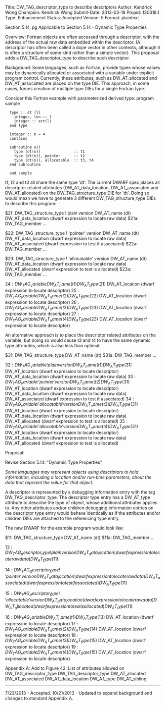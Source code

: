 Title:       DW_TAG_descriptor_type to describe descriptors
Author:      Kendrick Wong
Champion:    Kendrick Wong
Submit-Date: 2013-03-18
Propid:      130318.1
Type:        Enhancement
Status:      Accepted
Version:     5
Format:      plaintext

Section 5.14, pg 
Applicable to Section 5.14 - Dynamic Type Properties

Overview:
Fortran objects are often accessed through a descriptor, with the address of the actual 
raw data embedded within the descriptor. (A descriptor has often been called a dope vector
in other contexts, although it is often a structure of some kind rather than a simple vector).
This proposal adds a DW_TAG_descriptor_type to describe such descriptor.

Background:
Some languages, such as Fortran, provide types whose values may be dynamically allocated or 
associated with a variable under explicit program control. Currently, these attributes, such 
as DW_AT_allocated and DW_AT_associated are placed on the type DIE.  This approach, in some
cases, forces creation of multiple type DIEs for a single Fortran type.

Consider this Fortran example with parameterized derived type:
      program sample

      type :: dt (l)
        integer, len :: l
        integer :: arr(l)
      end type

      integer :: n = 4
      contains

      subroutine s()
        type (dt(n))               :: t1
        type (dt(n)), pointer      :: t2
        type (dt(n)), allocatable  :: t3, t4
      end subroutine

      end sample

t1, t2 and t3 all share the same type 'dt'.  The current DWARF spec places all descriptor 
related attributes (DW_AT_data_location, DW_AT_associated and DW_AT_allocated) on the 
DW_TAG_structure_type DIE for 'dt'.  Doing so would mean we have to generate 3 different 
DW_TAG_structure_type DIEs to describe this program:

$21: DW_TAG_structure_type                      ! plain version
      DW_AT_name (dt)
      DW_AT_data_location (dwarf expression to locate raw data)
$21a:  DW_TAG_member ...
     
$22: DW_TAG_structure_type                      ! 'pointer' version
      DW_AT_name (dt)
      DW_AT_data_location (dwarf expression to locate raw data)
      DW_AT_associated (dwarf expression to test if associated)
$22a:  DW_TAG_member ...

$23: DW_TAG_structure_type                      ! 'allocatable' version
      DW_AT_name (dt)
      DW_AT_data_location (dwarf expression to locate raw data)
      DW_AT_allocated (dwarf expression to test is allocated)
$23a:  DW_TAG_member ...

$24: DW_TAG_variable
      DW_AT_name (t1)
      DW_AT_type ($21)
      DW_AT_location (dwarf expression to locate descriptor)
$25: DW_TAG_variable
      DW_AT_name (t2)
      DW_AT_type ($22)
      DW_AT_location (dwarf expression to locate descriptor)
$26: DW_TAG_variable
      DW_AT_name (t3)
      DW_AT_type ($23)
      DW_AT_location (dwarf expression to locate descriptor)
$27: DW_TAG_variable
      DW_AT_name (t4)
      DW_AT_type ($23)
      DW_AT_location (dwarf expression to locate descriptor)

An alternative approach is to place the descriptor related attributes on 
the variable, but doing so would cause t3 and t4 to have the same dynamic 
type attributes, which is also less than optimal:

$31: DW_TAG_structure_type
      DW_AT_name (dt)
$31a:  DW_TAG_member ...

$32: DW_TAG_variable                            ! plain version
      DW_AT_name (t1)
      DW_AT_type ($31)
      DW_AT_location (dwarf expression to locate descriptor)
      DW_AT_data_location (dwarf expression to locate raw data)
$33: DW_TAG_variable                            ! 'pointer' version
      DW_AT_name (t2)
      DW_AT_type ($31)
      DW_AT_location (dwarf expression to locate descriptor)
      DW_AT_data_location (dwarf expression to locate raw data)
      DW_AT_associated (dwarf expression to test if associated)
$34: DW_TAG_variable                            ! 'allocatable' version
      DW_AT_name (t3)
      DW_AT_type ($31)
      DW_AT_location (dwarf expression to locate descriptor)
      DW_AT_data_location (dwarf expression to locate raw data)
      DW_AT_allocated (dwarf expression to test is allocated)
$35: DW_TAG_variable                            ! 'allocatable' version
      DW_AT_name (t4)
      DW_AT_type ($31)
      DW_AT_location (dwarf expression to locate descriptor)
      DW_AT_data_location (dwarf expression to locate raw data)
      DW_AT_allocated (dwarf expression to test is allocated)

Proposal:

Revise Section 5.14: "Dynamic Type Properties"

*Some languages may represent objects using descriptors to hold information, including a 
location and/or run-time parameters, about the data that reprsent the value for that object.*

A descriptor is represented by a debugging information entry with the tag 
DW_TAG_descriptor_type. The descriptor type entry has a DW_AT_type attribute to describe 
the type of object, whose additional attributes applies to.  Any other attributes and/or 
children debugging information entries on the descriptor type entry would behave 
identically as if the attributes and/or children DIEs are attached to the referencing 
type entry.

The new DWARF for the example program would look like:

$11: DW_TAG_structure_type
      DW_AT_name (dt)
$11a:  DW_TAG_member ...

$13: DW_TAG_descriptor_type                     ! plain version
      DW_AT_data_location (dwarf expression to locate raw data)
      DW_AT_type ($11)

$14: DW_TAG_descriptor_type                     ! 'pointer' version
      DW_AT_data_location (dwarf expression to locate raw data)
      DW_AT_associated (dwarf expression to test if associated)
      DW_AT_type ($11)

$15: DW_TAG_descriptor_type                     ! 'allocatable' version
      DW_AT_data_location (dwarf expression to locate raw data)
      DW_AT_allocated (dwarf expression to test is allocated)
      DW_AT_type ($11)

$16: DW_TAG_variable
      DW_AT_name (t1)
      DW_AT_type ($13)
      DW_AT_location (dwarf expression to locate descriptor)
$17: DW_TAG_variable
      DW_AT_name (t2)
      DW_AT_type ($14)
      DW_AT_location (dwarf expression to locate descriptor)
$18: DW_TAG_variable
      DW_AT_name (t3)
      DW_AT_type ($15)
      DW_AT_location (dwarf expression to locate descriptor)
$19: DW_TAG_variable
      DW_AT_name (t4)
      DW_AT_type ($15)
      DW_AT_location (dwarf expression to locate descriptor)
      
Appendix A:
Add to Figure 42: List of attributes allowed on DW_TAG_descriptor_type
DW_TAG_descriptor_type
  DW_AT_allocated
  DW_AT_associated
  DW_AT_data_location
  DW_AT_type
  DW_AT_sibling 

---
7/23/2013 - Accepted.
10/21/2013 - Updated to expand background and changes to standard Appendix A.
